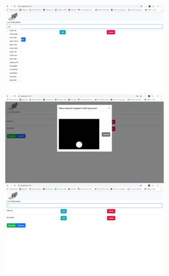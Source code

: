 ![main](https://github.com/DaniEzzeddine/Hermez/blob/master/screenshots/main.png)
![camera](https://github.com/DaniEzzeddine/Hermez/blob/master/screenshots/camera.png)
![main2](https://github.com/DaniEzzeddine/Hermez/blob/master/screenshots/main2.png)
